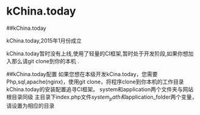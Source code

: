 kChina.today
=====
##kChina.today

kChina.today,2015年1月份成立

kChina.today暂时没有上线,使用了轻量的CI框架,暂时处于开发阶段,如果你想加入那么请git clone到你的本机 .

##kChina.today配置
如果您想在本级开发kCina.today，您需要Php,sql,apache(nginx)，使用git clone，将程序clone到你本机的工作目录
kChina.today的安装配置追寻CI框架。
system和application两个文件夹与网站根目录同级
主目录下index.php文件$system_path和$application_folder两个变量，请设置为相应的目录
